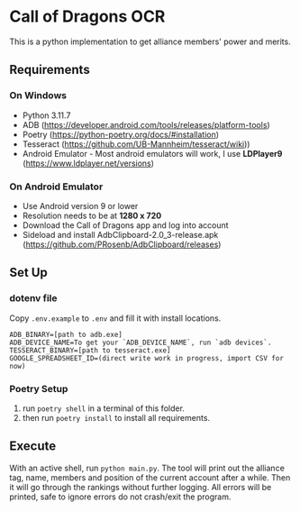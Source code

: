 # Call of Dragons OCR
This is a python implementation to get alliance members' power and merits.
## Requirements
### On Windows
- Python 3.11.7
- ADB (https://developer.android.com/tools/releases/platform-tools)
- Poetry (https://python-poetry.org/docs/#installation)
- Tesseract (https://github.com/UB-Mannheim/tesseract/wiki))
- Android Emulator - Most android emulators will work, I use **LDPlayer9** (https://www.ldplayer.net/versions)
### On Android Emulator
- Use Android version 9 or lower
- Resolution needs to be at **1280 x 720**
- Download the Call of Dragons app and log into account
- Sideload and install AdbClipboard-2.0_3-release.apk (https://github.com/PRosenb/AdbClipboard/releases)
## Set Up
### dotenv file
Copy `.env.example` to `.env` and fill it with install locations.  
```
ADB_BINARY=[path to adb.exe]
ADB_DEVICE_NAME=To get your `ADB_DEVICE_NAME`, run `adb devices`.  
TESSERACT_BINARY=[path to tesseract.exe]
GOOGLE_SPREADSHEET_ID=(direct write work in progress, import CSV for now)
```
### Poetry Setup
1. run `poetry shell` in a terminal of this folder.  
2. then run `poetry install` to install all requirements.  
## Execute
With an active shell, run `python main.py`.  The tool will print out the alliance tag, name, members and position of the current account after a while.  Then it will go through the rankings without further logging.  All errors will be printed, safe to ignore errors do not crash/exit the program.
